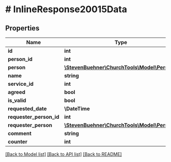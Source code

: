 # # InlineResponse20015Data

## Properties

Name | Type | Description | Notes
------------ | ------------- | ------------- | -------------
**id** | **int** |  | [optional]
**person_id** | **int** |  | [optional]
**person** | [**\StevenBuehner\ChurchTools\Model\Person1**](Person1.md) |  | [optional]
**name** | **string** |  | [optional]
**service_id** | **int** |  | [optional]
**agreed** | **bool** |  | [optional]
**is_valid** | **bool** |  | [optional]
**requested_date** | **\DateTime** |  | [optional]
**requester_person_id** | **int** |  | [optional]
**requester_person** | [**\StevenBuehner\ChurchTools\Model\Person1**](Person1.md) |  | [optional]
**comment** | **string** |  | [optional]
**counter** | **int** |  | [optional]

[[Back to Model list]](../../README.md#models) [[Back to API list]](../../README.md#endpoints) [[Back to README]](../../README.md)
